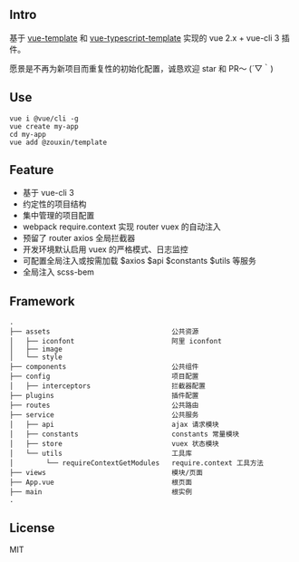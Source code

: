 ## Intro

基于 [vue-template](https://github.com/zoux/vue-template) 和 [vue-typescript-template](https://github.com/zoux/vue-typescript-template) 实现的 vue 2.x + vue-cli 3 插件。

愿景是不再为新项目而重复性的初始化配置，诚恳欢迎 star 和 PR～ (´▽｀)


## Use

```
vue i @vue/cli -g
vue create my-app
cd my-app
vue add @zouxin/template
```


## Feature

- 基于 vue-cli 3
- 约定性的项目结构
- 集中管理的项目配置
- webpack require.context 实现 router vuex 的自动注入
- 预留了 router axios 全局拦截器
- 开发环境默认启用 vuex 的严格模式、日志监控
- 可配置全局注入或按需加载 $axios $api $constants $utils 等服务
- 全局注入 scss-bem


## Framework

```
.
├── assets                              公共资源
│   ├── iconfont                        阿里 iconfont
│   ├── image
│   └── style
├── components                          公共组件
├── config                              项目配置
│   ├── interceptors                    拦截器配置
├── plugins                             插件配置
├── routes                              公共路由
├── service                             公共服务
│   ├── api                             ajax 请求模块
│   ├── constants                       constants 常量模块
│   ├── store                           vuex 状态模块
│   └── utils                           工具库
│        └── requireContextGetModules   require.context 工具方法
├── views                               模块/页面
├── App.vue                             根页面
├── main                                根实例
.
```


## License

MIT
